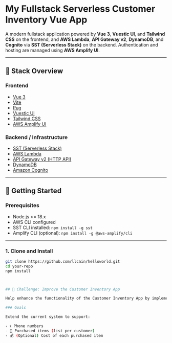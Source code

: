 # My Fullstack Serverless Customer Inventory Vue App

A modern fullstack application powered by **Vue 3**, **Vuestic UI**, and **Tailwind CSS** on the frontend, and **AWS Lambda**, **API Gateway v2**, **DynamoDB**, and **Cognito** via **SST (Serverless Stack)** on the backend. Authentication and hosting are managed using **AWS Amplify UI**.

---

## 🧱 Stack Overview

### Frontend
- [Vue 3](https://vuejs.org/)
- [Vite](https://vitejs.dev/)
- [Pug](https://pugjs.org/)
- [Vuestic UI](https://vuestic.dev/)
- [Tailwind CSS](https://tailwindcss.com/)
- [AWS Amplify UI](https://ui.docs.amplify.aws/)

### Backend / Infrastructure
- [SST (Serverless Stack)](https://sst.dev/)
- [AWS Lambda](https://docs.aws.amazon.com/lambda/)
- [API Gateway v2 (HTTP API)](https://docs.aws.amazon.com/apigateway/latest/developerguide/http-api.html)
- [DynamoDB](https://docs.aws.amazon.com/dynamodb/)
- [Amazon Cognito](https://docs.aws.amazon.com/cognito/)

---

## 🚀 Getting Started

### Prerequisites

- Node.js >= 18.x
- AWS CLI configured
- SST CLI installed: `npm install -g sst`
- Amplify CLI (optional): `npm install -g @aws-amplify/cli`

---

### 1. Clone and Install

```bash
git clone https://github.com/llcain/helloworld.git
cd your-repo
npm install



## 🧪 Challenge: Improve the Customer Inventory App

Help enhance the functionality of the Customer Inventory App by implementing additional customer data tracking features.

### Goals

Extend the current system to support:

- 📞 Phone numbers
- 🛒 Purchased items (list per customer)
- 💰 (Optional) Cost of each purchased item

